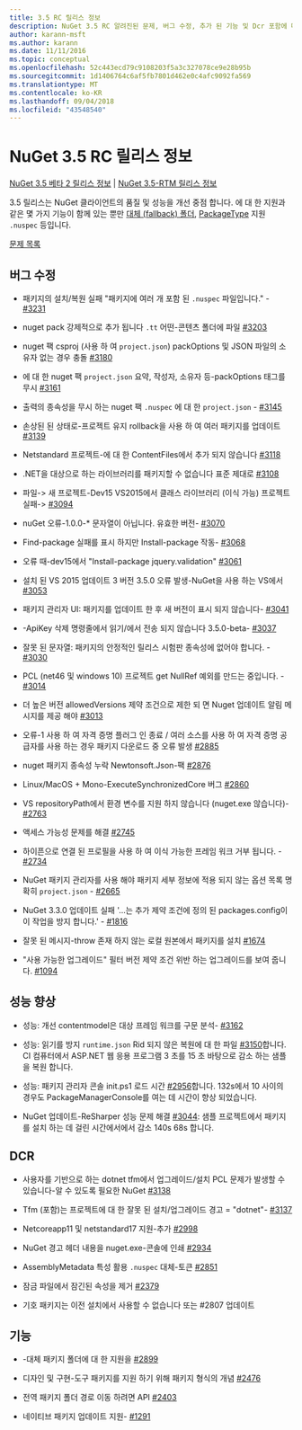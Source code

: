 ```yaml
---
title: 3.5 RC 릴리스 정보
description: NuGet 3.5 RC 알려진된 문제, 버그 수정, 추가 된 기능 및 Dcr 포함에 대 한 릴리스 정보입니다.
author: karann-msft
ms.author: karann
ms.date: 11/11/2016
ms.topic: conceptual
ms.openlocfilehash: 52c443ecd79c9108203f5a3c327078ce9e28b95b
ms.sourcegitcommit: 1d1406764c6af5fb7801d462e0c4afc9092fa569
ms.translationtype: MT
ms.contentlocale: ko-KR
ms.lasthandoff: 09/04/2018
ms.locfileid: "43548540"
---
```

# <a name="nuget-35-rc-release-notes"></a>NuGet 3.5 RC 릴리스 정보

[NuGet 3.5 베타 2 릴리스 정보](../release-notes/nuget-3.5-Beta2.md) | [NuGet 3.5-RTM 릴리스 정보](../release-notes/nuget-3.5-RTM.md)

3.5 릴리스는 NuGet 클라이언트의 품질 및 성능을 개선 중점 합니다. 에 대 한 지원과 같은 몇 가지 기능이 함께 있는 뿐만 [대체 (fallback) 폴더](https://github.com/NuGet/Home/issues/2899), [PackageType](https://github.com/NuGet/Home/issues/2476) 지원 `.nuspec` 등입니다.

[문제 목록](https://github.com/NuGet/Home/issues?q=is%3Aissue+is%3Aclosed+milestone%3A%223.5%20RC")

## <a name="bug-fixes"></a>버그 수정

* 패키지의 설치/복원 실패 "패키지에 여러 개 포함 된 `.nuspec` 파일입니다." - [#3231](https://github.com/NuGet/Home/issues/3231)

* nuget pack 강제적으로 추가 됩니다 `.tt` 어떤-콘텐츠 폴더에 파일 [#3203](https://github.com/NuGet/Home/issues/3203)

* nuget 팩 csproj (사용 하 여 `project.json`) packOptions 및 JSON 파일의 소유자 없는 경우 충돌 [#3180](https://github.com/NuGet/Home/issues/3180)

* 에 대 한 nuget 팩 `project.json` 요약, 작성자, 소유자 등-packOptions 태그를 무시 [#3161](https://github.com/NuGet/Home/issues/3161)

* 출력의 종속성을 무시 하는 nuget 팩 `.nuspec` 에 대 한 `project.json`  -  [#3145](https://github.com/NuGet/Home/issues/3145)

* 손상된 된 상태로-프로젝트 유지 rollback을 사용 하 여 여러 패키지를 업데이트 [#3139](https://github.com/NuGet/Home/issues/3139)

* Netstandard 프로젝트-에 대 한 ContentFiles에서 추가 되지 않습니다 [#3118](https://github.com/NuGet/Home/issues/3118)

* .NET을 대상으로 하는 라이브러리를 패키지할 수 없습니다 표준 제대로 [#3108](https://github.com/NuGet/Home/issues/3108)

* 파일-> 새 프로젝트-Dev15 VS2015에서 클래스 라이브러리 (이식 가능) 프로젝트 실패-> [#3094](https://github.com/NuGet/Home/issues/3094)

* nuGet 오류-1.0.0-* 문자열이 아닙니다. 유효한 버전- [#3070](https://github.com/NuGet/Home/issues/3070)

* Find-package 실패를 표시 하지만 Install-package 작동- [#3068](https://github.com/NuGet/Home/issues/3068)

* 오류 때-dev15에서 "Install-package jquery.validation" [#3061](https://github.com/NuGet/Home/issues/3061)

* 설치 된 VS 2015 업데이트 3 버전 3.5.0 오류 발생-NuGet을 사용 하는 VS에서 [#3053](https://github.com/NuGet/Home/issues/3053)

* 패키지 관리자 UI: 패키지를 업데이트 한 후 새 버전이 표시 되지 않습니다- [#3041](https://github.com/NuGet/Home/issues/3041)

* -ApiKey 삭제 명령줄에서 읽기/에서 전송 되지 않습니다 3.5.0-beta- [#3037](https://github.com/NuGet/Home/issues/3037)

* 잘못 된 문자열: 패키지의 안정적인 릴리스 시험판 종속성에 없어야 합니다. - [#3030](https://github.com/NuGet/Home/issues/3030)

* PCL (net46 및 windows 10) 프로젝트 get NullRef 예외를 만드는 중입니다. - [#3014](https://github.com/NuGet/Home/issues/3014)

* 더 높은 버전 allowedVersions 제약 조건으로 제한 되 면 Nuget 업데이트 알림 메시지를 제공 해야 [#3013](https://github.com/NuGet/Home/issues/3013)

* 오류-1 사용 하 여 자격 증명 플러그 인 종료 / 여러 소스를 사용 하 여 자격 증명 공급자를 사용 하는 경우 패키지 다운로드 중 오류 발생 [#2885](https://github.com/NuGet/Home/issues/2885)

* nuget 패키지 종속성 누락 Newtonsoft.Json-팩 [#2876](https://github.com/NuGet/Home/issues/2876)

* Linux/MacOS + Mono-ExecuteSynchronizedCore 버그 [#2860](https://github.com/NuGet/Home/issues/2860)

* VS repositoryPath에서 환경 변수를 지원 하지 않습니다 (nuget.exe 않습니다)- [#2763](https://github.com/NuGet/Home/issues/2763)

* 액세스 가능성 문제를 해결 [#2745](https://github.com/NuGet/Home/issues/2745)

* 하이픈으로 연결 된 프로필을 사용 하 여 이식 가능한 프레임 워크 거부 됩니다. - [#2734](https://github.com/NuGet/Home/issues/2734)

* NuGet 패키지 관리자를 사용 해야 패키지 세부 정보에 적용 되지 않는 옵션 목록 명확히 `project.json`  -  [#2665](https://github.com/NuGet/Home/issues/2665)

* NuGet 3.3.0 업데이트 실패 '...는 추가 제약 조건에 정의 된 packages.config이이 작업을 방지 합니다.' - [#1816](https://github.com/NuGet/Home/issues/1816)

* 잘못 된 메시지-throw 존재 하지 않는 로컬 원본에서 패키지를 설치 [#1674](https://github.com/NuGet/Home/issues/1674)

* "사용 가능한 업그레이드" 필터 버전 제약 조건 위반 하는 업그레이드를 보여 줍니다. [#1094](https://github.com/NuGet/Home/issues/1094)

## <a name="performance-improvements"></a>성능 향상

* 성능: 개선 contentmodel은 대상 프레임 워크를 구문 분석- [#3162](https://github.com/NuGet/Home/issues/3162)

* 성능: 읽기를 방지 `runtime.json` Rid 되지 않은 복원에 대 한 파일 [#3150](https://github.com/NuGet/Home/issues/3150)합니다. CI 컴퓨터에서 ASP.NET 웹 응용 프로그램 3 초를 15 초 바탕으로 감소 하는 샘플을 복원 합니다.

* 성능: 패키지 관리자 콘솔 init.ps1 로드 시간 [#2956](https://github.com/NuGet/Home/issues/2956)합니다. 132s에서 10 사이의 경우도 PackageManagerConsole를 여는 데 시간이 향상 되었습니다.

* NuGet 업데이트-ReSharper 성능 문제 해결 [#3044](https://github.com/NuGet/Home/issues/3044): 샘플 프로젝트에서 패키지를 설치 하는 데 걸린 시간에서에서 감소 140s 68s 합니다.

## <a name="dcrs"></a>DCR

* 사용자를 기반으로 하는 dotnet tfm에서 업그레이드/설치 PCL 문제가 발생할 수 있습니다-알 수 있도록 필요한 NuGet [#3138](https://github.com/NuGet/Home/issues/3138)

* Tfm (포함)는 프로젝트에 대 한 잘못 된 설치/업그레이드 경고 = "dotnet"- [#3137](https://github.com/NuGet/Home/issues/3137)

* Netcoreapp11 및 netstandard17 지원-추가 [#2998](https://github.com/NuGet/Home/issues/2998)

* NuGet 경고 헤더 내용을 nuget.exe-콘솔에 인쇄 [#2934](https://github.com/NuGet/Home/issues/2934)

* AssemblyMetadata 특성 활용 `.nuspec` 대체-토큰 [#2851](https://github.com/NuGet/Home/issues/2851)

* 잠금 파일에서 잠긴된 속성을 제거 [#2379](https://github.com/NuGet/Home/issues/2379)

* 기호 패키지는 이전 설치에서 사용할 수 없습니다 또는 #2807 업데이트

## <a name="features"></a>기능

* -대체 패키지 폴더에 대 한 지원을 [#2899](https://github.com/NuGet/Home/issues/2899)

* 디자인 및 구현-도구 패키지를 지원 하기 위해 패키지 형식의 개념 [#2476](https://github.com/NuGet/Home/issues/2476)

* 전역 패키지 폴더 경로 이동 하려면 API [#2403](https://github.com/NuGet/Home/issues/2403)

* 네이티브 패키지 업데이트 지원- [#1291](https://github.com/NuGet/Home/issues/1291)
